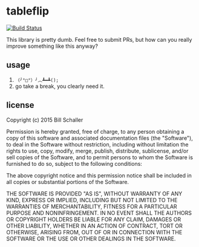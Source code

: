 # tableflip #
[![Build Status](https://travis-ci.org/zeroedin-bill/flip.svg?branch=master)](https://travis-ci.org/zeroedin-bill/flip)

This library is pretty dumb. Feel free to submit PRs, but how can you really improve something like this anyway?

## usage ##

1. ```（╯°□°）╯︵┻━┻();```
2. go take a break, you clearly need it.

## license ##

Copyright (c) 2015 Bill Schaller

Permission is hereby granted, free of charge, to any person obtaining a copy of this software and associated documentation files (the "Software"), to deal in the Software without restriction, including without limitation the rights to use, copy, modify, merge, publish, distribute, sublicense, and/or sell copies of the Software, and to permit persons to whom the Software is furnished to do so, subject to the following conditions:

The above copyright notice and this permission notice shall be included in all copies or substantial portions of the Software.

THE SOFTWARE IS PROVIDED "AS IS", WITHOUT WARRANTY OF ANY KIND, EXPRESS OR IMPLIED, INCLUDING BUT NOT LIMITED TO THE WARRANTIES OF MERCHANTABILITY, FITNESS FOR A PARTICULAR PURPOSE AND NONINFRINGEMENT. IN NO EVENT SHALL THE AUTHORS OR COPYRIGHT HOLDERS BE LIABLE FOR ANY CLAIM, DAMAGES OR OTHER LIABILITY, WHETHER IN AN ACTION OF CONTRACT, TORT OR OTHERWISE, ARISING FROM, OUT OF OR IN CONNECTION WITH THE SOFTWARE OR THE USE OR OTHER DEALINGS IN THE SOFTWARE.
